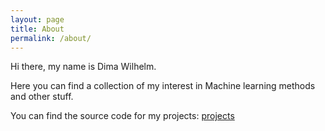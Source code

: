 ```yaml
---
layout: page
title: About
permalink: /about/
---
```


Hi there, my name is Dima Wilhelm. 

Here you can find a collection of my interest in Machine learning methods and other stuff.

You can find the source code for my projects:
[projects](https://github.com/datadima90)

